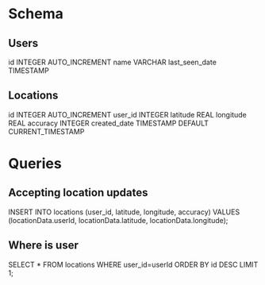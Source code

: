 # Schema

## Users

id INTEGER AUTO_INCREMENT
name VARCHAR
last_seen_date TIMESTAMP

## Locations

id INTEGER AUTO_INCREMENT
user_id INTEGER
latitude REAL
longitude REAL
accuracy INTEGER
created_date TIMESTAMP DEFAULT CURRENT_TIMESTAMP

# Queries

## Accepting location updates

INSERT INTO locations (user_id, latitude, longitude, accuracy) VALUES (locationData.userId, locationData.latitude, locationData.longitude);

## Where is user

SELECT * FROM locations WHERE user_id=userId ORDER BY id DESC LIMIT 1;
